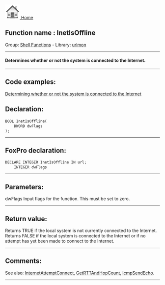 [<img src="../../images/home.png"> Home ](https://github.com/VFPX/Win32API)  

## Function name : InetIsOffline
Group: [Shell Functions](../../functions_group.md#Shell_Functions)  -  Library: [urlmon](../../Libraries.md#urlmon)  
***  


#### Determines whether or not the system is connected to the Internet.
***  


## Code examples:
[Determining whether or not the system is connected to the Internet](../../samples/sample_322.md)  

## Declaration:
```foxpro  
BOOL InetIsOffline(
	DWORD dwFlags
);  
```  
***  


## FoxPro declaration:
```foxpro  
DECLARE INTEGER InetIsOffline IN url;
	INTEGER dwFlags  
```  
***  


## Parameters:
dwFlags
Input flags for the function. This must be set to zero.   
***  


## Return value:
Returns TRUE if the local system is not currently connected to the Internet. Returns FALSE if the local system is connected to the Internet or if no attempt has yet been made to connect to the Internet.
  
***  


## Comments:
See also: [InternetAttemptConnect](../wininet/InternetAttemptConnect.md), [GetRTTAndHopCount](../iphlpapi/GetRTTAndHopCount.md), [IcmpSendEcho](../iphlpapi/IcmpSendEcho.md).  
  
***  

